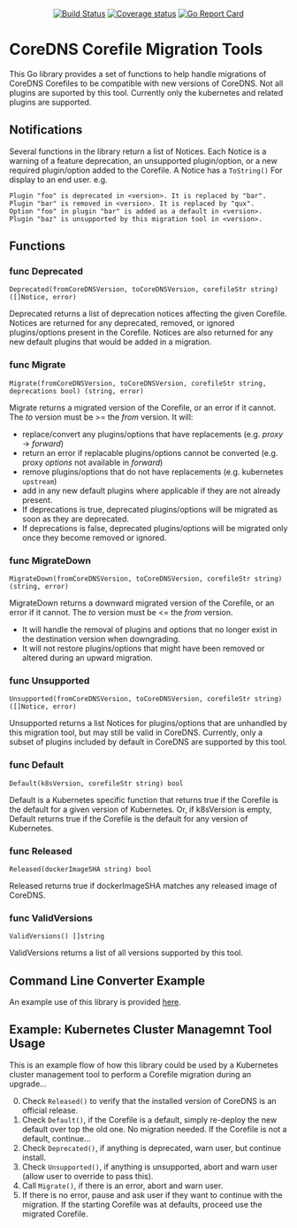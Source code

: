 <p align="center"><a href="https://travis-ci.org/coredns/corefile-migration"><img alt="Build Status" src="https://img.shields.io/travis/coredns/corefile-migration/master.svg?label=build"></a>
<a href="https://codecov.io/github/coredns/corefile-migration?branch=master"><img alt="Coverage status"src="https://img.shields.io/codecov/c/github/coredns/corefile-migration/master.svg"></a>
<a href="https://goreportcard.com/report/coredns/corefile-migration"><img alt="Go Report Card" src="https://goreportcard.com/badge/coredns/corefile-migration" /></a></p>

# CoreDNS Corefile Migration Tools

This Go library provides a set of functions to help handle migrations of CoreDNS Corefiles to be compatible
with new versions of CoreDNS.
Not all plugins are suported by this tool. Currently only the kubernetes and related plugins are supported.

## Notifications

Several functions in the library return a list of Notices.  Each Notice is a warning of a feature deprecation,
an unsupported plugin/option, or a new required plugin/option added to the Corefile.  A Notice has a `ToString()`
For display to an end user.  e.g.

```
Plugin "foo" is deprecated in <version>. It is replaced by "bar".
Plugin "bar" is removed in <version>. It is replaced by "qux".
Option "foo" in plugin "bar" is added as a default in <version>.
Plugin "baz" is unsupported by this migration tool in <version>.
```


## Functions

### func Deprecated

`Deprecated(fromCoreDNSVersion, toCoreDNSVersion, corefileStr string) ([]Notice, error)`

Deprecated returns a list of deprecation notices affecting the given Corefile.  Notices are returned for
any deprecated, removed, or ignored plugins/options present in the Corefile.  Notices are also returned for
any new default plugins that would be added in a migration.

### func Migrate

`Migrate(fromCoreDNSVersion, toCoreDNSVersion, corefileStr string, deprecations bool) (string, error)`

Migrate returns a migrated version of the Corefile, or an error if it cannot. The _to_ version 
must be >= the _from_ version. It will:
  * replace/convert any plugins/options that have replacements (e.g. _proxy_ -> _forward_)
  * return an error if replacable plugins/options cannot be converted (e.g. proxy _options_ not available in _forward_)
  * remove plugins/options that do not have replacements (e.g. kubernetes `upstream`)
  * add in any new default plugins where applicable if they are not already present.
  * If deprecations is true, deprecated plugins/options will be migrated as soon as they are deprecated.
  * If deprecations is false, deprecated plugins/options will be migrated only once they become removed or ignored.

### func MigrateDown

`MigrateDown(fromCoreDNSVersion, toCoreDNSVersion, corefileStr string) (string, error)`

MigrateDown returns a downward migrated version of the Corefile, or an error if it cannot. The _to_ version 
must be <= the _from_ version.
  * It will handle the removal of plugins and options that no longer exist in the destination 
    version when downgrading.
  * It will not restore plugins/options that might have been removed or altered during an upward migration. 

### func Unsupported

`Unsupported(fromCoreDNSVersion, toCoreDNSVersion, corefileStr string) ([]Notice, error)`

Unsupported returns a list Notices for plugins/options that are unhandled by this migration tool,
but may still be valid in CoreDNS.  Currently, only a subset of plugins included by default in CoreDNS are supported
by this tool.


### func Default

`Default(k8sVersion, corefileStr string) bool`

Default is a Kubernetes specific function that returns true if the Corefile is the default for a given version of Kubernetes.
Or, if k8sVersion is empty, Default returns true if the Corefile is the default for any version of Kubernetes.


### func Released

`Released(dockerImageSHA string) bool`

Released returns true if dockerImageSHA matches any released image of CoreDNS.


### func ValidVersions

`ValidVersions() []string`

ValidVersions returns a list of all versions supported by this tool.


## Command Line Converter Example

An example use of this library is provided [here](corefile-tool/).


## Example: Kubernetes Cluster Managemnt Tool Usage

This is an example flow of how this library could be used by a Kubernetes cluster management tool to perform a
Corefile migration during an upgrade...

0. Check `Released()` to verify that the installed version of CoreDNS is an official release.
1. Check `Default()`, if the Corefile is a default, simply re-deploy the new default over top the old one. No migration needed.
   If the Corefile is not a default, continue...
2. Check `Deprecated()`, if anything is deprecated, warn user, but continue install.
3. Check `Unsupported()`, if anything is unsupported, abort and warn user (allow user to override to pass this).
4. Call `Migrate()`, if there is an error, abort and warn user.
5. If there is no error, pause and ask user if they want to continue with the migration.  If the starting Corefile was at defaults,
   proceed use the migrated Corefile.



